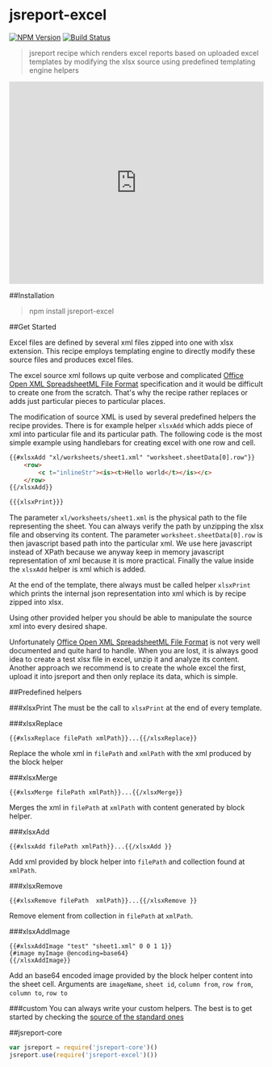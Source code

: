 # jsreport-excel

[![NPM Version](http://img.shields.io/npm/v/jsreport-excel.svg?style=flat-square)](https://npmjs.com/package/jsreport-excel)
[![Build Status](https://travis-ci.org/jsreport/jsreport-excel.png?branch=master)](https://travis-ci.org/jsreport/jsreport-excel)

> jsreport recipe which renders excel reports based on uploaded excel templates by modifying the xlsx source using predefined templating engine helpers

<iframe src='https://playground.jsreport.net/studio/workspace/rJftqRaQ/10?embed=1' width="100%" height="400" frameborder="0"></iframe>

##Installation

>npm install jsreport-excel

##Get Started

Excel files are defined by several xml files zipped into one with xlsx extension. This recipe employs templating engine to directly modify these source files and produces excel files. 

The excel source xml follows up quite verbose and complicated [Office Open XML SpreadsheetML File Format](http://msdn.microsoft.com/en-us/library/dd922181%28v=office.12%29.aspx) specification and it would be difficult to create one from the scratch. That's why the recipe rather replaces or adds just particular pieces to particular places. 

The modification of source XML is used by several predefined helpers the recipe provides. There is for example helper `xlsxAdd` which adds piece of xml into particular file and its particular path. The following code is the most simple example using handlebars for creating excel with one row and cell.

```html
{{#xlsxAdd "xl/worksheets/sheet1.xml" "worksheet.sheetData[0].row"}}
    <row>
        <c t="inlineStr"><is><t>Hello world</t></is></c>
    </row>
{{/xlsxAdd}}

{{{xlsxPrint}}}
```

The parameter `xl/worksheets/sheet1.xml` is the physical path to the file representing the sheet. You can always verify the path by unzipping the xlsx file and observing its content.  The parameter `worksheet.sheetData[0].row` is then javascript based path into the particular xml. We use here javascript instead of XPath because we anyway keep in memory javascript representation of xml because it is more practical. Finally the value inside the `xlsxAdd` helper is xml which is added.

At the end of the template, there always must be called helper `xlsxPrint` which prints the internal json representation into xml which is by recipe zipped into xlsx.

Using other provided helper you should be able to manipulate the source xml into every desired shape. 

Unfortunately [Office Open XML SpreadsheetML File Format](http://msdn.microsoft.com/en-us/library/dd922181%28v=office.12%29.aspx) is not very well documented and quite hard to handle. When you are lost, it is always good idea to create a test xlsx file in excel, unzip it and analyze its content. Another approach we recommend is to create the whole excel the first, upload it into jsreport and then only replace its data, which is simple.

##Predefined helpers

###xlsxPrint
The must be the call to `xlsxPrint` at the end of every template.

###xlsxReplace
```
{{#xlsxReplace filePath xmlPath}}...{{/xlsxReplace}}
```
Replace the whole xml in `filePath` and `xmlPath` with the xml produced by the block helper

###xlsxMerge
```
{{#xlsxMerge filePath xmlPath}}...{{/xlsxMerge}}
```
Merges the xml in `filePath` at `xmlPath` with content generated by block helper.

###xlsxAdd
```
{{#xlsxAdd filePath xmlPath}}...{{/xlsxAdd }}
```
Add xml provided by block helper into `filePath` and collection found at `xmlPath`. 


###xlsxRemove
```
{{#xlsxRemove filePath  xmlPath}}...{{/xlsxRemove }}
```
Remove element from collection in `filePath` at `xmlPath`. 


###xlsxAddImage
```
{{#xlsxAddImage "test" "sheet1.xml" 0 0 1 1}}
{#image myImage @encoding=base64}
{{/xlsxAddImage}}
```			

Add an base64 encoded image provided by the block helper content into the sheet cell. Arguments are `imageName`, `sheet id`,  `column from`, `row from`, `column to`, `row to`

###custom
You can always write your custom helpers. The best is to get started by checking the [source of the standard ones](https://github.com/jsreport/jsreport-excel/blob/master/static/helpers.js)

##jsreport-core

```js
var jsreport = require('jsreport-core')()
jsreport.use(require('jsreport-excel')())

```